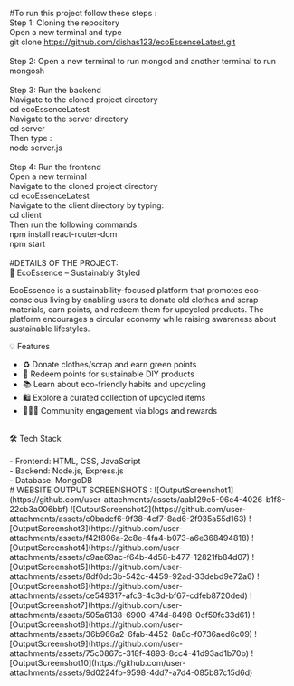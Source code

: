 #To run this project follow these steps : <br>
Step 1: Cloning the repository <br>
Open a new terminal and type <br>
git clone https://github.com/dishas123/ecoEssenceLatest.git <br>
<br>
Step 2: Open a new terminal to run mongod and another terminal to run mongosh <br>
<br>
Step 3: Run the backend <br>
Navigate to the cloned project directory <br>
cd ecoEssenceLatest <br>
Navigate to the server directory <br>
cd server <br>
Then type : <br>
node server.js <br>
<br>
Step 4: Run the frontend <br>
Open a new terminal <br>
Navigate to the cloned project directory <br>
cd ecoEssenceLatest <br>
Navigate to the client directory by typing: <br>
cd client <br>
Then run the following commands: <br>
npm install react-router-dom <br>
npm start
<br>
<br>
#DETAILS OF THE PROJECT: <br>
🌿 EcoEssence – Sustainably Styled <br>

EcoEssence is a sustainability-focused platform that promotes eco-conscious living by enabling users to donate old clothes and scrap materials, earn points, and redeem them for upcycled products. The platform encourages a circular economy while raising awareness about sustainable lifestyles.<br>

💡 Features <br>

- ♻️ Donate clothes/scrap and earn green points  <br>
- 🎁 Redeem points for sustainable DIY products  <br>
- 📚 Learn about eco-friendly habits and upcycling  <br>
- 🛍️ Explore a curated collection of upcycled items  <br>
- 🧑‍🤝‍🧑 Community engagement via blogs and rewards  <br>
<br>
🛠 Tech Stack<br>
<br>
- Frontend: HTML, CSS, JavaScript  <br>
- Backend: Node.js, Express.js  <br>
- Database: MongoDB
<br>
# WEBSITE OUTPUT SCREENSHOTS : 
![OutputScreenshot1](https://github.com/user-attachments/assets/aab129e5-96c4-4026-b1f8-22cb3a006bbf)
![OutputScreenshot2](https://github.com/user-attachments/assets/c0badcf6-9f38-4cf7-8ad6-2f935a55d163)
![OutputScreenshot3](https://github.com/user-attachments/assets/f42f806a-2c8e-4fa4-b073-a6e368494818)
![OutputScreenshot4](https://github.com/user-attachments/assets/c9ae69ac-f64b-4d58-b477-12821fb84d07)
![OutputScreenshot5](https://github.com/user-attachments/assets/8df0dc3b-542c-4459-92ad-33debd9e72a6)
![OutputScreenshot6](https://github.com/user-attachments/assets/ce549317-afc3-4c3d-bf67-cdfeb8720ded)
![OutputScreenshot7](https://github.com/user-attachments/assets/505a6138-6900-474d-8498-0cf59fc33d61)
![OutputScreenshot8](https://github.com/user-attachments/assets/36b966a2-6fab-4452-8a8c-f0736aed6c09)
![OutputScreenshot9](https://github.com/user-attachments/assets/75c0867c-318f-4893-8cc4-41d93ad1b70b)
![OutputScreenshot10](https://github.com/user-attachments/assets/9d0224fb-9598-4dd7-a7d4-085b87c15d6d)
